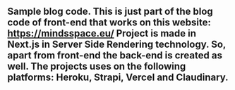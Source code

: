 ## Sample blog code. This is just part of the blog code of front-end that works on this website: https://mindsspace.eu/ Project is made in Next.js in Server Side Rendering technology. So, apart from front-end the back-end is created as well. The projects uses on the following platforms: Heroku, Strapi, Vercel and Claudinary.
